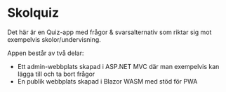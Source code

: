 # Skolquiz

Det här är en Quiz-app med frågor & svarsalternativ som riktar sig mot exempelvis skolor/undervisning.

Appen består av två delar: 
* Ett admin-webbplats skapad i ASP.NET MVC där man exempelvis kan lägga till och ta bort frågor
* En publik webbplats skapad i Blazor WASM med stöd för PWA